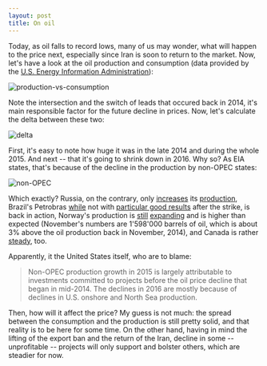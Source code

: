 ```yaml
---
layout: post
title: On oil
---
```


Today, as oil falls to record lows, many of us may wonder, what will happen to the price next, especially since Iran is soon to return to the market. Now, let's have a look at the oil production and consumption (data provided by the [U.S. Energy Information Administration](https://www.eia.gov/)):

![production-vs-consumption](https://i.imgur.com/FLpeQT8.png)

Note the intersection and the switch of leads that occured back in 2014, it's main responsible factor for the future decline in prices. Now, let's calculate the delta between these two:

![delta](https://i.imgur.com/Ft5bcqW.png)

First, it's easy to note how huge it was in the late 2014 and during the whole 2015. And next -- that it's going to shrink down in 2016. Why so? As EIA states, that's because of the decline in the production by non-OPEC states:

![non-OPEC](http://i.imgur.com/TPsWSyG.png)

Which exactly? Russia, on the contrary, only [increases](http://www.bloomberg.com/news/articles/2015-12-20/siberian-surprise-russian-oil-patch-just-keeps-pumping) its [production](http://www.bloomberg.com/news/articles/2015-12-20/siberian-surprise-the-numbers-behind-russia-s-oil-resilience), Brazil's Petrobras [while](http://en.mercopress.com/2015/09/17/petrobras-oil-gas-production-in-august-sets-new-records-subsalt-output-up-61-in-twelve-months) not with [particular good results](http://petroglobalnews.com/2015/12/strike-puts-small-dent-in-petrobras-november-production/) after the strike, is back in action, Norway's production is [still](http://www.hellenicshippingnews.com/start-of-oil-production-at-the-edvard-grieg-field-in-the-norwegian-north-sea/) [expanding](http://www.offshore-technology.com/news/newslundin-discovers-oil-in-rolvsnes-prospect-offshore-norway-4760583) and is higher than expected (November's numbers are 1'598'000 barrels of oil, which is about 3% above the oil production back in November, 2014), and Canada is rather [steady](http://www.upi.com/Business_News/Energy-Industry/2015/12/17/Canadian-oil-sector-resilient-sort-of/6001450350312/), too.

Apparently, it the United States itself, who are to blame:

> Non-OPEC production growth in 2015 is largely attributable to investments committed to projects before the oil price decline that began in mid-2014. The declines in 2016 are mostly because of declines in U.S. onshore and North Sea production.

Then, how will it affect the price? My guess is not much: the spread between the consumption and the production is still pretty solid, and that reality is to be here for some time. On the other hand, having in mind the lifting of the export ban and the return of the Iran, decline in some -- unprofitable -- projects will only support and bolster others, which are steadier for now.


&nbsp;

